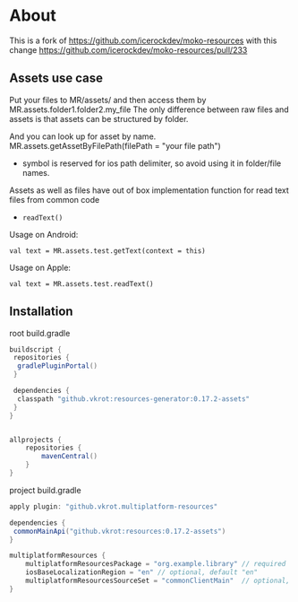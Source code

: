 # About

This is a fork of https://github.com/icerockdev/moko-resources
with this change https://github.com/icerockdev/moko-resources/pull/233

## Assets use case

Put your files to MR/assets/ and then access them by MR.assets.folder1.folder2.my_file The only
difference between raw files and assets is that assets can be structured by folder.

And you can look up for asset by name. MR.assets.getAssetByFilePath(filePath = "your file path")

+ symbol is reserved for ios path delimiter, so avoid using it in folder/file names.

Assets as well as files have out of box implementation function for read text files from common code

- `readText()`

Usage on Android:

```
val text = MR.assets.test.getText(context = this)
```

Usage on Apple:

```
val text = MR.assets.test.readText()
```

## Installation

root build.gradle

```groovy
buildscript {
 repositories {
  gradlePluginPortal()
 }

 dependencies {
  classpath "github.vkrot:resources-generator:0.17.2-assets"
 }
}


allprojects {
    repositories {
        mavenCentral()
    }
}
```

project build.gradle
```groovy
apply plugin: "github.vkrot.multiplatform-resources"

dependencies {
 commonMainApi("github.vkrot:resources:0.17.2-assets")
}

multiplatformResources {
    multiplatformResourcesPackage = "org.example.library" // required
    iosBaseLocalizationRegion = "en" // optional, default "en"
    multiplatformResourcesSourceSet = "commonClientMain"  // optional, default "commonMain"
}
```